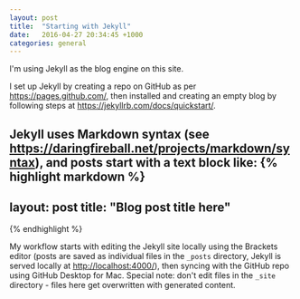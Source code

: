 ```yaml
---
layout: post
title:  "Starting with Jekyll"
date:   2016-04-27 20:34:45 +1000
categories: general
---
```

I'm using Jekyll as the blog engine on this site.

I set up Jekyll by creating a repo on GitHub as per <https://pages.github.com/>, then installed and creating an empty blog by following steps at <https://jekyllrb.com/docs/quickstart/>.

Jekyll uses Markdown syntax (see <https://daringfireball.net/projects/markdown/syntax>), and posts start with a text block like:
{% highlight markdown %}
---
layout: post
title: "Blog post title here"
---
{% endhighlight %}

My workflow starts with editing the Jekyll site locally using the Brackets editor (posts are saved as individual files in the `_posts` directory, Jekyll is served locally at <http://localhost:4000/>), then syncing with the GitHub repo using GitHub Desktop for Mac. Special note: don't edit files in the `_site` directory - files here get overwritten with generated content.
